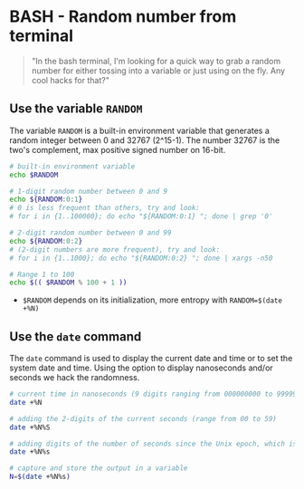 # BASH - Random number from terminal

> "In the bash terminal, I'm looking for a quick way to grab a random number for either tossing into a variable or just using on the fly. Any cool hacks for that?"

## Use the variable `RANDOM`

The variable `RANDOM` is a built-in environment variable that generates a random integer between 0 and 32767 (2^15-1).
The number 32767 is the two's complement, max positive signed number on 16-bit.

```bash
# built-in environment variable
echo $RANDOM

# 1-digit random number between 0 and 9
echo ${RANDOM:0:1}
# 0 is less frequent than others, try and look:
# for i in {1..100000}; do echo "${RANDOM:0:1} "; done | grep '0'

# 2-digit random number between 0 and 99 
echo ${RANDOM:0:2} 
# (2-digit numbers are more frequent), try and look:
# for i in {1..1000}; do echo "${RANDOM:0:2} "; done | xargs -n50

# Range 1 to 100
echo $(( $RANDOM % 100 + 1 ))
```

- `$RANDOM` depends on its initialization, more entropy with `RANDOM=$(date +%N)`



## Use the `date` command

The `date` command is used to display the current date and time or to set the system date and time.
Using the option to display nanoseconds and/or seconds we hack the randomness.

```bash
# current time in nanoseconds (9 digits ranging from 000000000 to 999999999)
date +%N

# adding the 2-digits of the current seconds (range from 00 to 59)
date +%N%S

# adding digits of the number of seconds since the Unix epoch, which is January 1, 1970, at 00:00:00 UTC
date +%N%s

# capture and store the output in a variable
N=$(date +%N%s)
```
